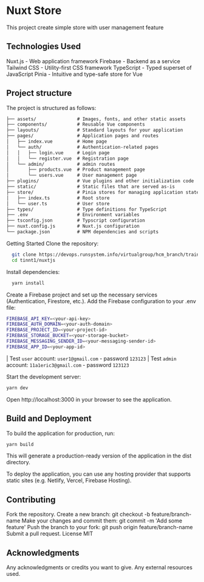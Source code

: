 # Nuxt Store
This project create simple store with user management feature

## Technologies Used

Nuxt.js - Web application framework
Firebase - Backend as a service
Tailwind CSS - Utility-first CSS framework
TypeScript - Typed superset of JavaScript
Pinia - Intuitive and type-safe store for Vue

## Project structure
The project is structured as follows:

``` markdown
├── assets/               # Images, fonts, and other static assets
├── components/           # Reusable Vue components
├── layouts/              # Standard layouts for your application
├── pages/                # Application pages and routes
│   ├── index.vue         # Home page
│   └── auth/             # Authentication-related pages
│   │   ├── login.vue     # Login page
│   │   └── register.vue  # Registration page
│   └── admin/            # admin routes
│       ├── products.vue  # Product management page
│       └── users.vue     # User management page
├── plugins/              # Vue plugins and other initialization code
├── static/               # Static files that are served as-is
├── store/                # Pinia stores for managing application state
│   ├── index.ts          # Root store
│   └── user.ts           # User store
├── types/                # Type definitions for TypeScript
├── .env                  # Environment variables
├── tsconfig.json         # Typscript configuration
├── nuxt.config.js        # Nuxt.js configuration
└── package.json          # NPM dependencies and scripts
```

Getting Started
Clone the repository:

```bash
  git clone https://devops.runsystem.info/virtualgroup/hcm_branch/training_web/tree/feature/training/vue3
  cd tinnt1/nuxtjs

```

Install dependencies:

```bash
  yarn install

```

Create a Firebase project and set up the necessary services (Authentication, Firestore, etc.). Add the Firebase configuration to your .env file:

```bash
FIREBASE_API_KEY=<your-api-key>
FIREBASE_AUTH_DOMAIN=<your-auth-domain>
FIREBASE_PROJECT_ID=<your-project-id>
FIREBASE_STORAGE_BUCKET=<your-storage-bucket>
FIREBASE_MESSAGING_SENDER_ID=<your-messaging-sender-id>
FIREBASE_APP_ID=<your-app-id>
```

| Test `user` account: `user1@gmail.com` - password `123123`
| Test `admin` account: `11a1eric3@gmail.com` - password `123123`

Start the development server:

```bash
yarn dev

```

Open http://localhost:3000 in your browser to see the application.

## Build and Deployment

To build the application for production, run:

```bash
yarn build
```

This will generate a production-ready version of the application in the dist directory.

To deploy the application, you can use any hosting provider that supports static sites (e.g. Netlify, Vercel, Firebase Hosting).

## Contributing

Fork the repository.
Create a new branch: git checkout -b feature/branch-name
Make your changes and commit them: git commit -m 'Add some feature'
Push the branch to your fork: git push origin feature/branch-name
Submit a pull request.
License
MIT

## Acknowledgments

Any acknowledgments or credits you want to give.
Any external resources used.
#

